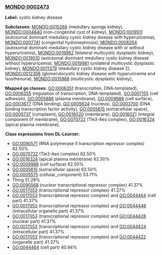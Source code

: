 
### [MONDO:0002473](http://purl.obolibrary.org/obo/MONDO_0002473)
**Label:** cystic kidney disease

**Subclasses:** [MONDO:0015268](http://purl.obolibrary.org/obo/MONDO_0015268) (medullary sponge kidney), [MONDO:0004840](http://purl.obolibrary.org/obo/MONDO_0004840) (non-congenital cyst of kidney), [MONDO:0019511](http://purl.obolibrary.org/obo/MONDO_0019511) (autosomal dominant medullary cystic kidney disease with hyperuricemia), [MONDO:0007741](http://purl.obolibrary.org/obo/MONDO_0007741) (congenital hydronephrosis), [MONDO:0008264](http://purl.obolibrary.org/obo/MONDO_0008264) (autosomal dominant medullary cystic kidney disease with or without hyperuricemia), [MONDO:0019982](http://purl.obolibrary.org/obo/MONDO_0019982) (bilateral multicystic dysplastic kidney), [MONDO:0019510](http://purl.obolibrary.org/obo/MONDO_0019510) (autosomal dominant medullary cystic kidney disease without hyperuricemia), [MONDO:0019981](http://purl.obolibrary.org/obo/MONDO_0019981) (unilateral multicystic dysplastic kidney), [MONDO:0011379](http://purl.obolibrary.org/obo/MONDO_0011379) (medullary cystic kidney disease 2), [MONDO:0012356](http://purl.obolibrary.org/obo/MONDO_0012356) (glomerulocystic kidney disease with hyperuricemia and Isosthenuria), [MONDO:0015988](http://purl.obolibrary.org/obo/MONDO_0015988) (multicystic dysplastic kidney), 

**Mapped go classes:** [GO:0006351](http://purl.obolibrary.org/obo/GO_0006351) (transcription, DNA-templated), [GO:0006355](http://purl.obolibrary.org/obo/GO_0006355) (regulation of transcription, DNA-templated), [GO:0007155](http://purl.obolibrary.org/obo/GO_0007155) (cell adhesion), [GO:0005886](http://purl.obolibrary.org/obo/GO_0005886) (plasma membrane), [GO:0009986](http://purl.obolibrary.org/obo/GO_0009986) (cell surface), [GO:0003677](http://purl.obolibrary.org/obo/GO_0003677) (DNA binding), [GO:0005634](http://purl.obolibrary.org/obo/GO_0005634) (nucleus), [GO:0003700](http://purl.obolibrary.org/obo/GO_0003700) (DNA binding transcription factor activity), [GO:0005615](http://purl.obolibrary.org/obo/GO_0005615) (extracellular space), [GO:0005737](http://purl.obolibrary.org/obo/GO_0005737) (cytoplasm), [GO:0016020](http://purl.obolibrary.org/obo/GO_0016020) (membrane), [GO:0016021](http://purl.obolibrary.org/obo/GO_0016021) (integral component of membrane), [GO:0070722](http://purl.obolibrary.org/obo/GO_0070722) (Tle3-Aes complex), [GO:0016324](http://purl.obolibrary.org/obo/GO_0016324) (apical plasma membrane), 

**Class expressions from DL-Learner:**

- [GO:0090571](http://purl.obolibrary.org/obo/GO_0090571) (RNA polymerase II transcription repressor complex) 62.50%
- [GO:0070722](http://purl.obolibrary.org/obo/GO_0070722) (Tle3-Aes complex) 62.50%
- [GO:0016324](http://purl.obolibrary.org/obo/GO_0016324) (apical plasma membrane) 62.50%
- [GO:0009986](http://purl.obolibrary.org/obo/GO_0009986) (cell surface) 62.50%
- [GO:0005615](http://purl.obolibrary.org/obo/GO_0005615) (extracellular space) 62.50%
- [GO:0005575](http://purl.obolibrary.org/obo/GO_0005575) (cellular_component) 53.71%
- Thing 51.28%
- [GO:0090568](http://purl.obolibrary.org/obo/GO_0090568) (nuclear transcriptional repressor complex) 41.37%
- [GO:0017053](http://purl.obolibrary.org/obo/GO_0017053) (transcriptional repressor complex) 41.37%
- [GO:0017053](http://purl.obolibrary.org/obo/GO_0017053) (transcriptional repressor complex) and [GO:0044464](http://purl.obolibrary.org/obo/GO_0044464) (cell part) 41.37%
- [GO:0017053](http://purl.obolibrary.org/obo/GO_0017053) (transcriptional repressor complex) and [GO:0044446](http://purl.obolibrary.org/obo/GO_0044446) (intracellular organelle part) 41.37%
- [GO:0017053](http://purl.obolibrary.org/obo/GO_0017053) (transcriptional repressor complex) and [GO:0044428](http://purl.obolibrary.org/obo/GO_0044428) (nuclear part) 41.37%
- [GO:0017053](http://purl.obolibrary.org/obo/GO_0017053) (transcriptional repressor complex) and [GO:0044424](http://purl.obolibrary.org/obo/GO_0044424) (intracellular part) 41.37%
- [GO:0017053](http://purl.obolibrary.org/obo/GO_0017053) (transcriptional repressor complex) and [GO:0044422](http://purl.obolibrary.org/obo/GO_0044422) (organelle part) 41.37%
- [GO:0044464](http://purl.obolibrary.org/obo/GO_0044464) (cell part) 40.94%


